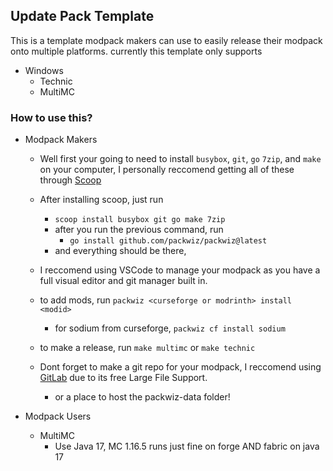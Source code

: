 ## Update Pack Template
This is a template modpack makers can use to easily release their modpack onto multiple platforms.
currently this template only supports 
- Windows
	- Technic
	- MultiMC

### How to use this?
- Modpack Makers
	- Well first your going to need to install `busybox`, `git`, `go` `7zip`, and `make` on your computer, I personally reccomend getting all of these through [Scoop](https://scoop.sh/)
	- After installing scoop, just run
		- `scoop install busybox git go make 7zip`
		- after you run the previous command, run
			- `go install github.com/packwiz/packwiz@latest`
		- and everything should be there, 
	- I reccomend using VSCode to manage your modpack as you have a full visual editor and git manager built in.
	- to add mods, run `packwiz <curseforge or modrinth> install <modid>`
		- for sodium from curseforge, `packwiz cf install sodium`
	- to make a release, run `make multimc` or `make technic`

	- Dont forget to make a git repo for your modpack, I reccomend using [GitLab](https://gitlab.com) due to its free Large File Support.
		- or a place to host the packwiz-data folder!

- Modpack Users
	- MultiMC
		- Use Java 17, MC 1.16.5 runs just fine on forge AND fabric on java 17